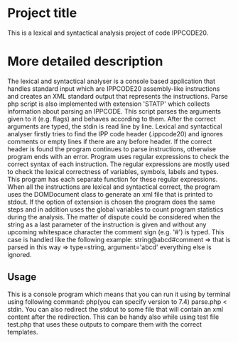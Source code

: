 # Project title

This is a lexical and syntactical analysis project of code IPPCODE20.

# More detailed description

The lexical and syntactical analyser is a console based application that handles standard
input which are IPPCODE20 assembly-like instructions and creates an XML standard output 
that represents the instructions.
Parse php script is also implemented with extension 'STATP' which collects information
about parsing an IPPCODE. This script parses the arguments given to it (e.g. flags)
and behaves according to them. After the correct arguments are typed, the stdin is 
read line by line. Lexical and syntactical analyser firstly tries to find the IPP code
header (.ippcode20) and ignores comments or empty lines if there are any before header.
If the correct header is found the program continues to parse instructions, otherwise
program ends with an error. Program uses regular expressions to check the correct syntax
of each instruction. The regular expressions are mostly used to check the lexical
correctness of variables, symbols, labels and types. This program has each separate
function for these regular expressions.
When all the instructions are lexical and syntactical correct, the 
program uses the DOMDocument class to generate an xml file that is printed to stdout.
If the option of extension is chosen the program does the same steps and in addition
uses the global variables to count program statistics during the analysis. 
The matter of dispute could be considered when the string as a last parameter of
the instruction is given and without any upcoming whitespace character the comment
sign (e.g. '#') is typed. This case is handled like the following example: 
string@abcd#comment => that is parsed in this way => type=string, argument='abcd'
everything else is ignored.

## Usage

This is a console program which means that you can run it using by terminal using 
following command: php(you can specify version to 7.4) parse.php < stdin. 
You can also redirect the stdout to some file that will contain an xml content after the
redirection. This can be handy also while using test file test.php that uses these 
outputs to compare them with the correct templates.
